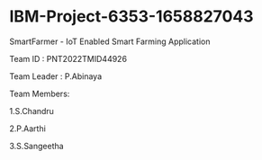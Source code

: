 # IBM-Project-6353-1658827043
SmartFarmer - IoT Enabled Smart Farming Application

Team ID : PNT2022TMID44926

Team Leader : P.Abinaya

Team Members:

1.S.Chandru 

2.P.Aarthi

3.S.Sangeetha
